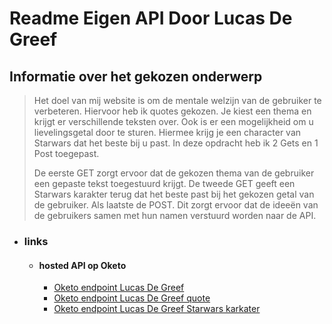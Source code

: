 # Readme Eigen API Door Lucas De Greef

## Informatie over het gekozen onderwerp
  >Het doel van mij website is om de mentale welzijn van de gebruiker te verbeteren. 
  >Hiervoor heb ik quotes gekozen. Je kiest een thema en krijgt er verschillende teksten over.
  >Ook is er een mogelijkheid om u lievelingsgetal door te sturen. Hiermee krijg je een character van Starwars dat het beste bij u past.
  >In deze opdracht heb ik 2 Gets en 1 Post toegepast.
  >
  > De eerste GET zorgt ervoor dat de gekozen thema van de gebruiker een gepaste tekst toegestuurd krijgt.
  > De tweede GET geeft een Starwars karakter terug dat het beste past bij het gekozen getal van de gebruiker.
  > Als laatste de POST. Dit zorgt ervoor dat de ideeën van de gebruikers samen met hun namen verstuurd worden naar de API.
* ### links
  * #### hosted API op Oketo
    * [Oketo endpoint Lucas De Greef](https://api-lucas-lucasdegreef.cloud.okteto.net)
    * [Oketo endpoint Lucas De Greef quote](https://api-lucas-lucasdegreef.cloud.okteto.net/quote/peace)
    * [Oketo endpoint Lucas De Greef Starwars karkater](https://api-lucas-lucasdegreef.cloud.okteto.net/characterSTR/1)
